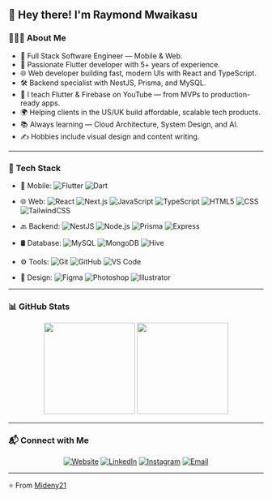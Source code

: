 <h2>👋 Hey there! I'm Raymond Mwaikasu</h2>

<h3>👨🏻‍💻 About Me</h3>

- 🚀 Full Stack Software Engineer — Mobile & Web.
- 💙 Passionate Flutter developer with 5+ years of experience.
- 🌐 Web developer building fast, modern UIs with React and TypeScript.
- 🛠️ Backend specialist with NestJS, Prisma, and MySQL.
- 🎥 I teach Flutter & Firebase on YouTube — from MVPs to production-ready apps.
- 🌍 Helping clients in the US/UK build affordable, scalable tech products.
- 📚 Always learning — Cloud Architecture, System Design, and AI.
- ✍️ Hobbies include visual design and content writing.

---

<h3>🧰 Tech Stack</h3>

- 📱 Mobile:
  ![Flutter](https://img.shields.io/badge/-Flutter-333333?style=flat&logo=flutter)
  ![Dart](https://img.shields.io/badge/-Dart-333333?style=flat&logo=dart)

- 🌐 Web:
  ![React](https://img.shields.io/badge/-React-333333?style=flat&logo=react)
  ![Next.js](https://img.shields.io/badge/-Next.js-333333?style=flat&logo=next.js)
  ![JavaScript](https://img.shields.io/badge/-JavaScript-333333?style=flat&logo=javascript)
  ![TypeScript](https://img.shields.io/badge/-TypeScript-333333?style=flat&logo=typescript)
  ![HTML5](https://img.shields.io/badge/-HTML5-333333?style=flat&logo=html5)
  ![CSS](https://img.shields.io/badge/-CSS-333333?style=flat&logo=css3&logoColor=1572B6)
  ![TailwindCSS](https://img.shields.io/badge/-TailwindCSS-333333?style=flat&logo=tailwind-css)

- 🔙 Backend:
  ![NestJS](https://img.shields.io/badge/-NestJS-333333?style=flat&logo=nestjs&logoColor=ea2845)
  ![Node.js](https://img.shields.io/badge/-Node.js-333333?style=flat&logo=node.js)
  ![Prisma](https://img.shields.io/badge/-Prisma-333333?style=flat&logo=prisma)
  ![Express](https://img.shields.io/badge/-Express-333333?style=flat&logo=express)

- 🛢 Database:
  ![MySQL](https://img.shields.io/badge/-MySQL-333333?style=flat&logo=mysql)
  ![MongoDB](https://img.shields.io/badge/-MongoDB-333333?style=flat&logo=mongodb)
  ![Hive](https://img.shields.io/badge/-Hive-333333?style=flat&logo=hive)

- ⚙️ Tools:
  ![Git](https://img.shields.io/badge/-Git-333333?style=flat&logo=git)
  ![GitHub](https://img.shields.io/badge/-GitHub-333333?style=flat&logo=github)
  ![VS Code](https://img.shields.io/badge/-VS%20Code-333333?style=flat&logo=visual-studio-code&logoColor=007ACC)

- 🎨 Design:
  ![Figma](https://img.shields.io/badge/-Figma-333333?style=flat&logo=figma)
  ![Photoshop](https://img.shields.io/badge/-Photoshop-333333?style=flat&logo=adobe-photoshop)
  ![Illustrator](https://img.shields.io/badge/-Illustrator-333333?style=flat&logo=adobe-illustrator)

---

<h3>📊 GitHub Stats</h3>

<p align="center">
  <img height="180em" src="https://github-readme-stats.vercel.app/api?username=Mideny21&theme=buefy&show_icons=true" />
  <img height="180em" src="https://github-readme-stats.vercel.app/api/top-langs/?username=Mideny21&theme=buefy&layout=compact" />
</p>

---

<h3>📬 Connect with Me</h3>

<p align="center">
  <a href="https://www.raymond-mwaikasu.com/"><img alt="Website" src="https://img.shields.io/badge/Website-raymond--mwaikasu.com-blue?style=flat-square&logo=google-chrome"></a>
  <a href="https://www.linkedin.com/in/raymond-mwaikasu/"><img alt="LinkedIn" src="https://img.shields.io/badge/LinkedIn-Raymond%20Mwaikasu-blue?style=flat-square&logo=linkedin"></a>
  <a href="https://www.instagram.com/raymond.codes/"><img alt="Instagram" src="https://img.shields.io/badge/Instagram-raymond.codes-blue?style=flat-square&logo=instagram"></a>
  <a href="mailto:mwaikasu21@gmail.com"><img alt="Email" src="https://img.shields.io/badge/Email-mwaikasu21@gmail.com-blue?style=flat-square&logo=gmail"></a>
</p>

---

⭐️ From [Mideny21](https://github.com/Mideny21)

